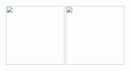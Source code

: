 <div>
    <a href="https://github.com/Thiago099"> </a>
    <img height="160em" src="https://github-readme-stats.vercel.app/api?username=Thiago099&show_icons=true&theme=dracula&include_all_commits=true&count_private=true">
    <img height="160em" src="https://github-readme-stats.vercel.app/api/top-langs/?username=Thiago099&layout=compact&langs_count=7&theme=dracula">
